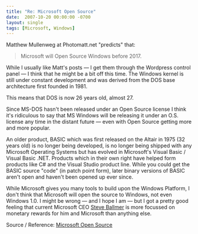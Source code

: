 ```yaml
---
title: "Re: Microsoft Open Source"
date:  2007-10-20 00:00:00 -0700
layout: single
tags: [Microsoft, Windows]
---
```


Matthew Mullenweg at Photomatt.net "predicts" that:

> Microsoft will Open Source Windows before 2017.

While I usually like Matt's posts — I get them through the Wordpress control panel — I think that he might be a bit off this time. The Windows kernel is still under constant development and was derived from the DOS base architecture first founded in 1981.

This means that DOS is now 26 years old, almost 27.

Since MS-DOS hasn't been released under an Open Source license I think it's ridiculous to say that MS Windows will be releasing it under an O.S. license any time in the distant future — even with Open Source getting more and more popular.

An older product, BASIC which was first released on the Altair in 1975 (32 years old) is no longer being developed, is no longer being shipped with any Microsoft Operating Systems but has evolved in Microsoft's Visual Basic / Visual Basic .NET. Products which in their own right have helped form products like C# and the Visual Studio product line. While you could get the BASIC source "code" (in patch point form), later binary versions of BASIC aren't open and haven't been opened up ever since.

While Microsoft gives you many tools to build upon the Windows Platform, I don't think that Microsoft will open the source to Windows, not even Windows 1.0. I might be wrong — and I hope I am — but I got a pretty good feeling that current Microsoft CEO [Steve Ballmer](https://web.archive.org/web/20071014122137/http://en.wikipedia.org/wiki/Dance_Monkeyboy) is more focussed on monetary rewards for him and Microsoft than anything else.

Source / Reference: [Microsoft Open Source](https://web.archive.org/web/20080117164440/http://photomatt.net/2007/10/20/microsoft-open-source/)
